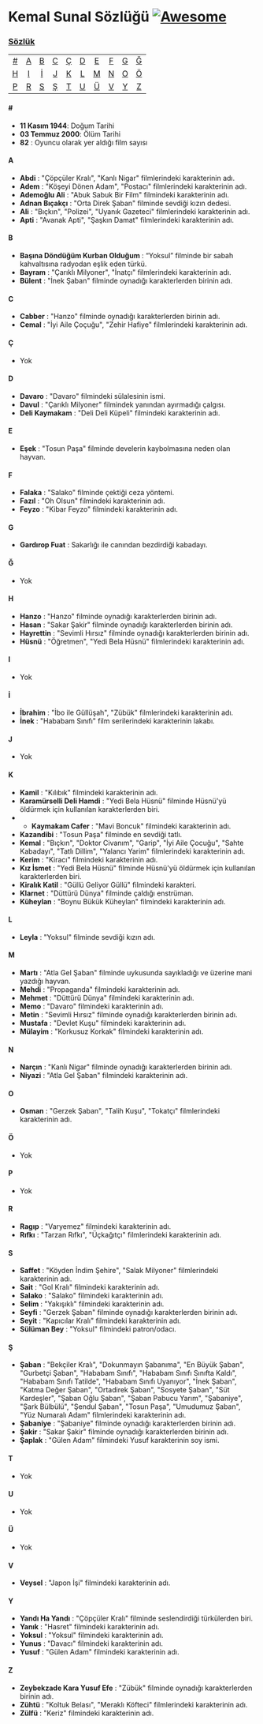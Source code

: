 # Kemal Sunal Sözlüğü [![Awesome](https://cdn.rawgit.com/sindresorhus/awesome/d7305f38d29fed78fa85652e3a63e154dd8e8829/media/badge.svg)](https://github.com/sindresorhus/awesome)
### [Sözlük](#sözlük)
|     |     |     |     |     |     |     |     |     |     |
|:-:  |:-:  |:-:  |:-:  |:-:  |:-:  |:-:  |:-:  |:-:  |:-:  |
| [#](#) 	| [A](#a) 	| [B](#b) 	| [C](#c) | [Ç](#ç) 	| [D](#d) 	| [E](#e) 	| [F](#f) | [G](#g) | [Ğ](#ğ)  	
| [H](#h) | [I](#ı)   | [İ](#i) 	| [J](#j) | [K](#k)   | [L](#l)   | [M](#m)   | [N](#n) | [O](#o) | [Ö](#ö)
| [P](#p) | [R](#r)   | [S](#s) 	| [Ş](#ş) | [T](#t)   | [U](#u)   | [Ü](#ü)   | [V](#v) | [Y](#y) | [Z](#z)

#### \#
* **11 Kasım 1944**: Doğum Tarihi
* **03 Temmuz 2000**: Ölüm Tarihi
* **82** : Oyuncu olarak yer aldığı film sayısı 

#### A
* **Abdi** : "Çöpçüler Kralı", "Kanlı Nigar" filmlerindeki karakterinin adı.
* **Adem** : "Köşeyi Dönen Adam", "Postacı" filmlerindeki karakterinin adı.
* **Ademoğlu Ali** : "Abuk Sabuk Bir Film" filmindeki karakterinin adı.
* **Adnan Bıçakçı** : "Orta Direk Şaban" filminde sevdiği kızın dedesi.
* **Ali** : "Bıçkın", "Polizei", "Uyanık Gazeteci" filmlerindeki karakterinin adı.
* **Apti** : "Avanak Apti", "Şaşkın Damat" filmlerindeki karakterinin adı.

#### B
* **Başına Döndüğüm Kurban Olduğum** : “Yoksul” filminde bir sabah kahvaltısına radyodan eşlik eden türkü.
* **Bayram** : "Çarıklı Milyoner", "İnatçı" filmlerindeki karakterinin adı.
* **Bülent** : "İnek Şaban" filminde oynadığı karakterlerden birinin adı.

#### C
* **Cabber** : "Hanzo" filminde oynadığı karakterlerden birinin adı.
* **Cemal** : "İyi Aile Çoçuğu", "Zehir Hafiye" filmlerindeki karakterinin adı.

#### Ç
* Yok

#### D
* **Davaro** : "Davaro" filmindeki sülalesinin ismi.
* **Davul** : "Çarıklı Milyoner" filmindek yanından ayırmadığı çalgısı.
* **Deli Kaymakam** : "Deli Deli Küpeli" filmindeki karakterinin adı.

#### E
* **Eşek** : "Tosun Paşa" filminde develerin kaybolmasına neden olan hayvan.

#### F
* **Falaka** : "Salako" filminde çektiği ceza yöntemi.
* **Fazıl** : "Oh Olsun" filmindeki karakterinin adı.
* **Feyzo** : "Kibar Feyzo" filmindeki karakterinin adı.
  
#### G
* **Gardırop Fuat** : Sakarlığı ile canından bezdirdiği kabadayı.

#### Ğ
* Yok
  
#### H
* **Hanzo** : "Hanzo" filminde oynadığı karakterlerden birinin adı.
* **Hasan** : "Sakar Şakir" filminde oynadığı karakterlerden birinin adı. 
* **Hayrettin** : "Sevimli Hırsız" filminde oynadığı karakterlerden birinin adı.
* **Hüsnü** : "Öğretmen", "Yedi Bela Hüsnü" filmlerindeki karakterinin adı.

#### I
* Yok

#### İ
* **İbrahim** : "İbo ile Güllüşah", "Zübük" filmlerindeki karakterinin adı.
* **İnek** : "Hababam Sınıfı" film serilerindeki karakterinin lakabı. 

#### J
* Yok

#### K
* **Kamil** : "Kılıbık" filmindeki karakterinin adı.
* **Karamürselli Deli Hamdi** : "Yedi Bela Hüsnü" filminde Hüsnü'yü öldürmek için kullanılan karakterlerden biri.
* * **Kaymakam Cafer** : "Mavi Boncuk" filmindeki karakterinin adı.
* **Kazandibi** : "Tosun Paşa" filminde en sevdiği tatlı.
* **Kemal** : "Bıçkın", "Doktor Civanım", "Garip", "İyi Aile Çocuğu", "Sahte Kabadayı", "Tatlı Dillim", "Yalancı Yarim" filmlerindeki karakterinin adı.
* **Kerim** : "Kiracı" filmindeki karakterinin adı.
* **Kız İsmet** : "Yedi Bela Hüsnü" filminde Hüsnü'yü öldürmek için kullanılan karakterlerden biri.
* **Kiralık Katil** : "Güllü Geliyor Güllü" filmindeki karakteri.
* **Klarnet** : "Düttürü Dünya" filminde çaldığı enstrüman.
* **Küheylan** : "Boynu Bükük Küheylan" filmindeki karakterinin adı.

#### L
* **Leyla** : "Yoksul" filminde sevdiği kızın adı.

#### M
* **Martı** : "Atla Gel Şaban" filminde uykusunda sayıkladığı ve üzerine mani yazdığı hayvan.
* **Mehdi** : "Propaganda" filmindeki karakterinin adı.
* **Mehmet** : "Düttürü Dünya" filmindeki karakterinin adı.
* **Memo** : "Davaro" filmindeki karakterinin adı.
* **Metin** : "Sevimli Hırsız" filminde oynadığı karakterlerden birinin adı.
* **Mustafa** : "Devlet Kuşu" filmindeki karakterinin adı.
* **Mülayim** : "Korkusuz Korkak" filmindeki karakterinin adı.

#### N
* **Narçın** : "Kanlı Nigar" filminde oynadığı karakterlerden birinin adı.
* **Niyazi** : "Atla Gel Şaban" filmindeki karakterinin adı.

#### O
* **Osman** : "Gerzek Şaban", "Talih Kuşu", "Tokatçı" filmlerindeki karakterinin adı.

#### Ö
* Yok

#### P
* Yok

#### R
* **Ragıp** : "Varyemez" filmindeki karakterinin adı.
* **Rıfkı** : "Tarzan Rıfkı", "Üçkağıtçı" filmlerindeki karakterinin adı.

#### S 
* **Saffet** : "Köyden İndim Şehire", "Salak Milyoner" filmlerindeki karakterinin adı.
* **Sait** : "Gol Kralı" filmindeki karakterinin adı.
* **Salako** : "Salako" filmindeki karakterinin adı.
* **Selim** : "Yakışıklı" filmindeki karakterinin adı.
* **Seyfi** : "Gerzek Şaban" filminde oynadığı karakterlerden birinin adı.
* **Seyit** : "Kapıcılar Kralı" filmindeki karakterinin adı.
* **Sülüman Bey** : "Yoksul" filmindeki patron/odacı.

#### Ş 
* **Şaban** : "Bekçiler Kralı", "Dokunmayın Şabanıma", "En Büyük Şaban", "Gurbetçi Şaban", "Hababam Sınıfı", "Hababam Sınıfı Sınıfta Kaldı", "Hababam Sınıfı Tatilde", "Hababam Sınıfı Uyanıyor", "İnek Şaban", "Katma Değer Şaban", "Ortadirek Şaban", "Sosyete Şaban", "Süt Kardeşler", "Şaban Oğlu Şaban", "Şaban Pabucu Yarım", "Şabaniye", "Şark Bülbülü", "Şendul Şaban", "Tosun Paşa", "Umudumuz Şaban", "Yüz Numaralı Adam" filmlerindeki karakterinin adı.
* **Şabaniye** : "Şabaniye" filminde oynadığı karakterlerden birinin adı.
* **Şakir** : "Sakar Şakir" filminde oynadığı karakterlerden birinin adı. 
* **Şaplak** : "Gülen Adam" filmindeki Yusuf karakterinin soy ismi.

#### T
* Yok

#### U
* Yok

#### Ü
* Yok

#### V
* **Veysel** : "Japon İşi" filmindeki karakterinin adı.

#### Y
* **Yandı Ha Yandı** : "Çöpçüler Kralı" filminde seslendirdiği türkülerden biri.
* **Yanık** : "Hasret" filmindeki karakterinin adı.
* **Yoksul** : "Yoksul" filmindeki karakterinin adı.
* **Yunus** : "Davacı" filmindeki karakterinin adı.
* **Yusuf** : "Gülen Adam" filmindeki karakterinin adı.

#### Z
* **Zeybekzade Kara Yusuf Efe** : "Zübük" filminde oynadığı karakterlerden birinin adı.
* **Zühtü** : "Koltuk Belası", "Meraklı Köfteci" filmlerindeki karakterinin adı.
* **Zülfü** : "Keriz" filmindeki karakterinin adı.
